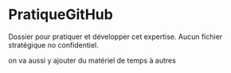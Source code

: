 # PratiqueGitHub
Dossier pour pratiquer et développer cet expertise. Aucun fichier stratégique no confidentiel.

on va aussi y ajouter du matériel de temps à autres
